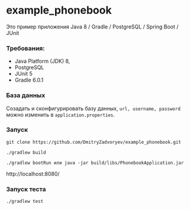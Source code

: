 # example_phonebook

Это пример приложения Java 8 / Gradle / PostgreSQL / Spring Boot / JUnit

### Требования:

- Java Platform (JDK) 8,
- PostgreSQL
- JUnit 5
- Gradle 6.0.1

### База данных
Созадать и сконфигурировать базу данных, `url, username, password` можно изменить в `application.properties`.

### Запуск
`git clone https://github.com/DmitryZadvoryev/example_phonebook.git`

`./gradlew build`

`./gradlew bootRun или java -jar build/libs/PhonebookApplication.jar`

http://localhost:8080/

### Запуск теста
`./gradlew test`
